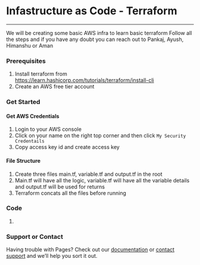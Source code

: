 # Infastructure as Code - Terraform
***

We will be creating some basic AWS infra to learn basic terraform
Follow all the steps and if you have any doubt you can reach out to Pankaj, Ayush, Himanshu or Aman

### Prerequisites

1. Install terraform from https://learn.hashicorp.com/tutorials/terraform/install-cli
2. Create an AWS free tier account

### Get Started

#### Get AWS Credentials
1. Login to your AWS console
2. Click on your name on the right top corner and then click `My Security Credentails`
3. Copy access key id and create access key


#### File Structure
1. Create three files main.tf, variable.tf and output.tf in the root
2. Main.tf will have all the logic, variable.tf will have all the variable details and output.tf will be used for returns
3. Terraform concats all the files before running

### Code
1. 



### Support or Contact

Having trouble with Pages? Check out our [documentation](https://docs.github.com/categories/github-pages-basics/) or [contact support](https://support.github.com/contact) and we’ll help you sort it out.
